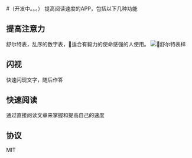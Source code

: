 #（开发中。。。）
提高阅读速度的APP，包括以下几种功能

## 提高注意力
舒尔特表，乱序的数字表，适合有毅力的使命感强的人使用。
![舒尔特表样](https://github.com/dayudodo/speed_reading/raw/master/images/shuerte.jpg)

## 闪视
快速闪现文字，随后作答


## 快速阅读
通过直接阅读文章来掌握和提高自己的速度

## 协议
MIT
